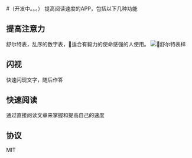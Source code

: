 #（开发中。。。）
提高阅读速度的APP，包括以下几种功能

## 提高注意力
舒尔特表，乱序的数字表，适合有毅力的使命感强的人使用。
![舒尔特表样](https://github.com/dayudodo/speed_reading/raw/master/images/shuerte.jpg)

## 闪视
快速闪现文字，随后作答


## 快速阅读
通过直接阅读文章来掌握和提高自己的速度

## 协议
MIT
